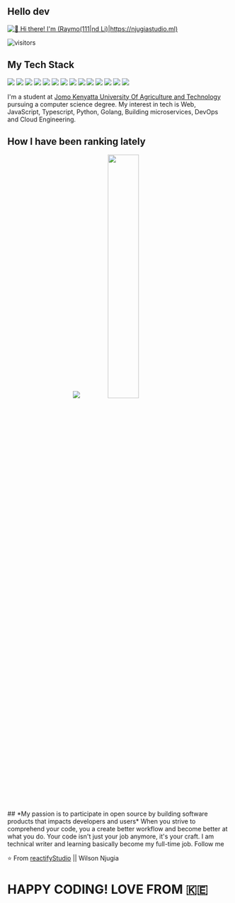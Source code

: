 ## Hello dev
[<img src="https://raw.githubusercontent.com/Raymo111/Raymo111/master/intro.gif" alt="👋 Hi there! I'm (Raymo(111|nd Li)|https://njugiastudio.ml)" title="👋 Hi there! I'm (Wilson Njugia|reactifyStudio)|https://njugiastudio.ml)"/>](https://njugiastudio.ml/)

![visitors](https://visitor-badge-reloaded.herokuapp.com/badge?page_id=reactifyStudio&color=00cf00)
## My Tech Stack 

<img src="https://img.shields.io/badge/node.js%20-%2343853D.svg?&style=for-the-badge&logo=node.js&logoColor=white"/> <img src="https://img.shields.io/badge/javascript%20-%23323330.svg?&style=for-the-badge&logo=javascript&logoColor=%23F7DF1E"/> <img src="https://img.shields.io/badge/typescript%20-%23007ACC.svg?&style=for-the-badge&logo=typescript&logoColor=white"/> <img src="https://img.shields.io/badge/python%20-%2314354C.svg?&style=for-the-badge&logo=python&logoColor=white"/> <img src="https://img.shields.io/badge/express.js%20-%23404d59.svg?&style=for-the-badge"/> <img src="https://img.shields.io/badge/react%20-%2320232a.svg?&style=for-the-badge&logo=react&logoColor=%2361DAFB"/> <img src="https://img.shields.io/badge/redux%20-%23593d88.svg?&style=for-the-badge&logo=redux&logoColor=white"/> <img src="https://img.shields.io/badge/django%20-%23092E20.svg?&style=for-the-badge&logo=django&logoColor=white"/> <img src="https://img.shields.io/badge/NuxtJS%20-black.svg?&style=for-the-badge&logo=NuxtJS&logoColor=white"/> <img src="https://img.shields.io/badge/webpack%20-%238DD6F9.svg?&style=for-the-badge&logo=webpack&logoColor=black" /> <img src="https://img.shields.io/badge/nestjs%20-%23E0234E.svg?&style=for-the-badge&logo=nestjs&logoColor=white" /> <img src="https://img.shields.io/badge/firebase%20-%23039BE5.svg?&style=for-the-badge&logo=firebase"/> <img src ="https://img.shields.io/badge/postgres-%23316192.svg?&style=for-the-badge&logo=postgresql&logoColor=white"/> <img src ="https://img.shields.io/badge/MongoDB-%234ea94b.svg?&style=for-the-badge&logo=mongodb&logoColor=white"/>

I'm a student at [Jomo Kenyatta University Of Agriculture and Technology](https://www.jkuat.ac.ke) pursuing a computer science degree. My interest in tech is Web, JavaScript, Typescript, Python, Golang, Building microservices, DevOps and Cloud Engineering.

## How I have been ranking lately
<p align="center">
  <img src="https://github-readme-stats.vercel.app/api?username=reactifyStudio&show_icons=true&theme=tokyonight&line_height=52.991" />
  <img width="37.5%" src="https://github-readme-stats.vercel.app/api/top-langs/?username=reactifyStudio&count_private=true&theme=tokyonight">
</p>
## *My passion is to participate in open source by building software products that impacts developers and users*
When you strive to comprehend your code, you a create better workflow and become better at what you do. Your code isn't just your job anymore, it's your craft.
I am technical writer and learning basically become my full-time job.
Follow me
<br>

<!--
<p align="center">
  <a href="https://github.com/reactifyStudio?tab=followers">
    <img src="https://img.shields.io/github/followers/reactifyStudio?label=Followers&logo=GitHub&style=for-the-badge" alt="GitHub badge" />
  </a>
  <a href="http://twitter.com/NjugiaN">
    <img src="https://img.shields.io/twitter/follow/NjugiaN?label=Twitter&logo=twitter&style=for-the-badge" />
  </a>
</p>
-->

⭐ From [reactifyStudio](https://github.com/reactifyStudio) || Wilson Njugia
# HAPPY CODING! LOVE FROM :kenya:
